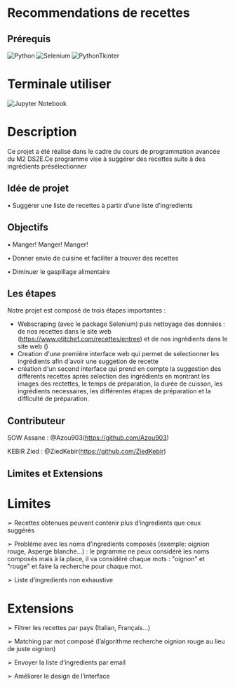 # Recommendations de recettes

## Prérequis

![Python](https://img.shields.io/badge/python-3670A0?style=for-the-badge&logo=python&logoColor=ffdd54)
![Selenium](https://img.shields.io/badge/-selenium-%43B02A?style=for-the-badge&logo=selenium&logoColor=white)
![PythonTkinter](https://img.shields.io/badge/pythonTkinter-3670A0?style=for-the-badge&logo=python&logoColor=ffdd54)

# Terminale utiliser

![Jupyter Notebook](https://img.shields.io/badge/jupyter-%23FA0F00.svg?style=for-the-badge&logo=jupyter&logoColor=Yellow)

# Description

Ce projet a été réalisé dans le cadre du cours de programmation avancée du M2 DS2E.Ce programme vise à suggérer des recettes suite à des ingrédients présélectionner

## Idée de projet

• Suggérer une liste de recettes à partir d’une liste d’ingredients

## Objectifs

• Manger! Manger! Manger! 

• Donner envie de cuisine et faciliter à trouver des recettes

• Diminuer le gaspillage alimentaire

## Les étapes

Notre projet est composé de trois étapes importantes :
- Webscraping (avec le package Selenium) puis nettoyage des données : de nos recettes dans le site web (https://www.ptitchef.com/recettes/entree) et de nos ingrédients dans le site web ()
- Creation d'une première interface web qui permet de selectionner les ingrédients afin d'avoir une suggetion de recette
- création d'un second interface qui prend en compte la suggestion des différents recettes après selection des ingrédients en montrant les images des rectettes, le temps de préparation, la durée de cuisson, les ingrédients necessaires, les différentes étapes de préparation et la difficulté de préparation.

## Contributeur

SOW Assane : @Azou903(https://github.com/Azou903)

KEBIR Zied : @ZiedKebir(https://github.com/ZiedKebir)

## Limites et Extensions
# Limites

➢ Recettes obtenues peuvent contenir plus d’ingredients que ceux suggérés

➢ Probléme avec les noms d’ingredients composés (exemple: oignion rouge, Asperge blanche…) : le prgramme ne peux considéré les noms composés mais à la place, il va considéré chaque mots : "oignon" et "rouge" et faire la recherche pour chaque mot.

➢ Liste d’ingredients non exhaustive 

# Extensions

➢ Filtrer les recettes par pays (Italian, Français...)

➢ Matching par mot composé (l’algorithme recherche oignion rouge au lieu de juste oignion)

➢ Envoyer la liste d’ingredients par email 

➢ Améliorer le design de l’interface

